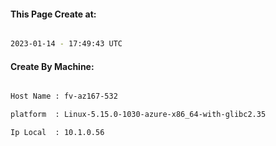 
   
#### This Page Create at:

```bash

2023-01-14 - 17:49:43 UTC

```

#### Create By Machine:

```bash

Host Name : fv-az167-532

platform  : Linux-5.15.0-1030-azure-x86_64-with-glibc2.35

Ip Local  : 10.1.0.56

```

